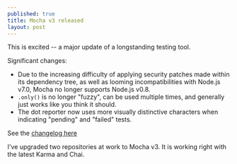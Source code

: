 ```yaml
---
published: true
title: Mocha v3 released
layout: post
---
```

This is excited -- a major update of a longstanding testing tool.

Significant changes:

* Due to the increasing difficulty of applying security patches made within its dependency tree, as well as looming incompatibilities with Node.js v7.0, Mocha no longer supports Node.js v0.8.
* `.only()` is no longer "fuzzy", can be used multiple times, and generally just works like you think it should. 
* The dot reporter now uses more visually distinctive characters when indicating "pending" and "failed" tests.

See the [changelog here](https://github.com/mochajs/mocha/blob/master/CHANGELOG.md)

I've upgraded two repositories at work to Mocha v3. It is working right with the latest Karma and Chai.
